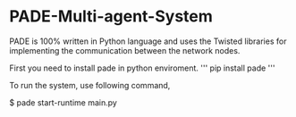 # PADE-Multi-agent-System

PADE is 100% written in Python language and uses the Twisted libraries for implementing the communication between the network nodes.

First you need to install pade in python enviroment.
'''
pip install pade
'''

To  run the system, use following command,

$ pade start-runtime main.py

